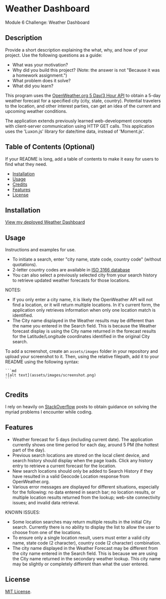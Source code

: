 # Weather Dashboard
Module 6 Challenge: Weather Dashboard 

## Description

Provide a short description explaining the what, why, and how of your project. Use the following questions as a guide:

- What was your motivation?
- Why did you build this project? (Note: the answer is not "Because it was a homework assignment.")
- What problem does it solve?
- What did you learn?

This program uses the [OpenWeather.org 5 Day/3 Hour API](https://openweathermap.org/forecast5) to obtain a 5-day weather forecast for a specified city (city, state, country).  Potential travelers to the location, and other interest parties, can get an idea of the current and upcoming weather conditions.

The application extends previously learned web-development concepts with client-server communication using HTTP GET calls.  This application uses the 'Luxon.js' library for date/time data, instead of 'Moment.js'.

## Table of Contents (Optional)

If your README is long, add a table of contents to make it easy for users to find what they need.

- [Installation](#installation)
- [Usage](#usage)
- [Credits](#credits)
- [Features](#features)
- [License](#license)

## Installation

[View my deployed Weather Dashboard](https://iseanc.github.io/weather-dashboard/)

## Usage

Instructions and examples for use.
- To initiate a search, enter "city name, state code, country code" (without quotations). 
- 2-letter country codes are available in [ISO 3166 database](https://www.iso.org/obp/ui/#search)
- You can also select a previously selected city from your search history to retrieve updated weather forecasts for those locations.

NOTES:
- If you only enter a city name, it is likely the OpenWeather API will not find a location, or it will return multiple locations.  In it's current form, the application only retrieves information when only one location match is identified.
- The City name displayed in the Weather results may be different than the name you entered in the Search field.  This is because the Weather forecast display is using the City name returned in the forecast results for the Latitude/Longitude coordinates identified in the original City search.



To add a screenshot, create an `assets/images` folder in your repository and upload your screenshot to it. Then, using the relative filepath, add it to your README using the following syntax:

    ```md
    ![alt text](assets/images/screenshot.png)
    ```

## Credits

I rely on heavily on [StackOverflow](https://stackoverflow.com/) posts to obtain guidance on solving the myriad problems I encounter while coding.

## Features

- Weather forecast for 5 days (including current date).  The application currently shows one time period for each day, around 5 PM (the hottest part of the day).
- Previous search locations are stored on the local client device, and search history should display when the page loads.  Click any history entry to retrieve a current forecast for the location.
- New search locations should only be added to Search History if they have resulted in a valid Geocode Location response from OpenWeather.org.
- Various error messages are displayed for different situations, especially for the following: no data entered in search bar; no location results, or multiple location results returned from the lookup; web-site connectivity issues; and invalid data retrieval.

KNOWN ISSUES:
- Some location searches may return multiple results in the initial City search.  Currently there is no ability to display the list to allow the user to choose from one of the locations.  
- To ensure only a single location result, users must enter a valid city name, state code (2 character), country code (2 character) combination.
- The city name displayed in the Weather Forecast may be different from the city name entered in the Search field.  This is because we are using the City name returned in the secondary weather lookup.  This city name may be slightly or completely different than what the user entered.

## License

[MIT License](LICENSE/).